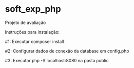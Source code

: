 # soft_exp_php
Projeto de avaliação


Instruções para instalação:


#1: Executar composer install

#2: Configurar dados de conexão da database em config.php

#3: Executar  php -S localhost:8080 na pasta public